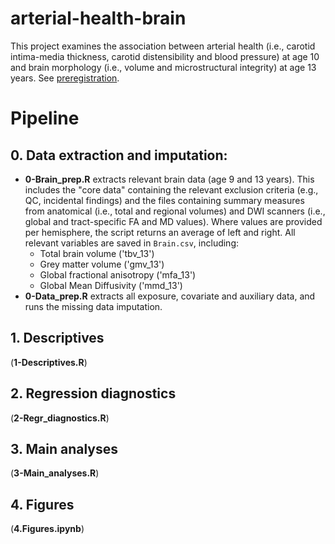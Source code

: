 # arterial-health-brain
This project examines the association between arterial health (i.e., carotid intima-media thickness, carotid distensibility and blood pressure) at age 10 and brain morphology (i.e., volume and microstructural integrity) at age 13 years. See [preregistration](https://osf.io/ryc7e).

# Pipeline
## 0. Data extraction and imputation: 
- **0-Brain_prep.R** extracts relevant brain data (age 9 and 13 years). This includes the "core data" containing the relevant exclusion criteria (e.g., QC, incidental findings) and the files containing summary measures from anatomical (i.e., total and regional volumes) and DWI scanners (i.e., global and tract-specific FA and MD values). Where values are provided per hemisphere, the script returns an average of left and right. All relevant variables are saved in `Brain.csv`, including:
    - Total brain volume ('tbv_13')
    - Grey matter volume ('gmv_13')
    - Global fractional anisotropy  ('mfa_13')
    - Global Mean Diffusivity ('mmd_13')
- **0-Data_prep.R** extracts all exposure, covariate and auxiliary data, and runs the missing data imputation. 
## 1. Descriptives 
(**1-Descriptives.R**)
## 2. Regression diagnostics 
(**2-Regr_diagnostics.R**)
## 3. Main analyses 
(**3-Main_analyses.R**)
## 4. Figures 
(**4.Figures.ipynb**)



